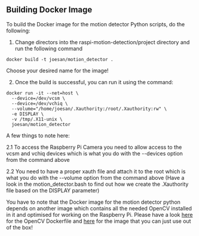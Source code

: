## Building Docker Image

To build the Docker image for the motion detector Python scripts, do the following:

1. Change directors into the raspi-motion-detection/project directory and run the following command

  ```
  docker build -t joesan/motion_detector .
  ```
  
  Choose your desired name for the image!
  
2. Once the build is successful, you can run it using the command:

  ```
  docker run -it --net=host \
    --device=/dev/vcsm \
    --device=/dev/vchiq \
    --volume="/home/joesan/.Xauthority:/root/.Xauthority:rw" \
    -e DISPLAY \
    -v /tmp/.X11-unix \
    joesan/motion_detector
  ``` 
  
  A few things to note here:
  
  2.1 To access the Raspberry Pi Camera you need to allow access to the vcsm and vchiq devices which is what you do with the --devices option from the command above
  
  2.2 You need to have a proper xauth file and attach it to the root which is what you do with the --volume option
      from the command above (Have a look in the motion_detector.bash to find out how we create the .Xauthority file based on the DISPLAY parameter)    
  
You have to note that the Docker image for the motion detector python depends on another image which
contains all the needed OpenCV installed in it and optimised for working on the Raspberry Pi. Please have
a look [here](https://github.com/joesan/raspi-motion-detection/tree/master/infrastructure) for the OpenCV Dockerfile 
and [here](https://hub.docker.com/r/joesan/raspi_opencv_3/) for the image that you can just use out of the box!
